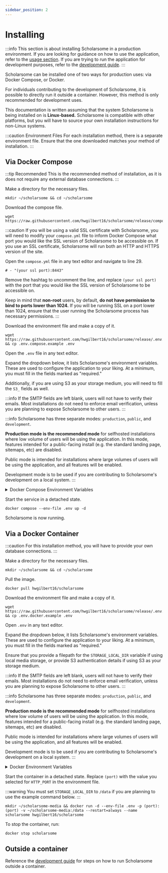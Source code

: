 ```yaml
---
sidebar_position: 2
---
```


# Installing

:::info
This section is about installing Scholarsome in a production environment. If you are looking for guidance on how to use the application, refer to the [usage section](../usage/overview.md). If you are trying to run the application for development purposes, refer to the [development guide](../development/development-guide.md).
:::

Scholarsome can be installed one of two ways for production uses: via Docker Compose, or Docker.

For individuals contributing to the development of Scholarsome, it is possible to directly run it outside a container. However, this method is only recommended for development uses.

This documentation is written assuming that the system Scholarsome is being installed on is **Linux-based.** Scholarsome is compatible with other platforms, but you will have to source your own installation instructions for non-Linux systems.

:::caution Environment Files
For each installation method, there is a separate environment file. Ensure that the one downloaded matches your method of installation.
:::

## Via Docker Compose

:::tip Recommended
This is the recommended method of installation, as it is does not require any external database connections.
:::

Make a directory for the necessary files.

```
mkdir ~/scholarsome && cd ~/scholarsome
```

Download the compose file.

```
wget https://raw.githubusercontent.com/hwgilbert16/scholarsome/release/compose.yml
```

:::caution
If you will be using a valid SSL certificate with Scholarsome, you will need to modify your `compose.yml` file to inform Docker Compose what port you would like the SSL version of Scholarsome to be accessible on. If you use an SSL certificate, Scholarsome will run both an HTTP and HTTPS version of the site.

Open the `compose.yml` file in any text editor and navigate to line 29.

```
# - "(your ssl port):8443"
```

Remove the hashtag to uncomment the line, and replace `(your ssl port)` with the port that you would like the SSL version of Scholarsome to be accessible on.

Keep in mind that **non-root** users, by default, **do not have permission to bind to ports lower than 1024.** If you will be running SSL on a port lower than 1024, ensure that the user running the Scholarsome process has necessary permissions.
:::

Download the environment file and make a copy of it.

```
wget https://raw.githubusercontent.com/hwgilbert16/scholarsome/release/.env.compose.example && cp .env.compose.example .env
```

Open the `.env` file in any text editor.

Expand the dropdown below, it lists Scholarsome's environment variables. These are used to configure the application to your liking. At a minimum, you must fill in the fields marked as "required."

Additionally, if you are using S3 as your storage medium, you will need to fill the `S3_` fields as well.

:::info
If the SMTP fields are left blank, users will not have to verify their emails. Most installations do not need to enforce email verification, unless you are planning to expose Scholarsome to other users.
:::

:::info
Scholarsome has three separate modes: `production`, `public`, and `development`.

**Production mode is the recommended mode** for selfhosted installations where low volume of users will be using the application. In this mode, features intended for a public-facing install (e.g. the standard landing page, sitemaps, etc) are disabled.

Public mode is intended for installations where large volumes of users will be using the application, and all features will be enabled.

Development mode is to be used if you are contributing to Scholarsome's development on a local system.
:::

<details>
<summary>Docker Compose Environment Variables</summary>

| Variable Name                   | Description                                                                                                                                                                |
|---------------------------------|----------------------------------------------------------------------------------------------------------------------------------------------------------------------------|
| NODE_ENV                        | **Required.** Declares whether the application is running in `development`, `production`, or `public` mode. Recommended to be set to `production` for selfhosted installs. |
| DATABASE_PASSWORD               | **Required.** Internal password for databases. Select something strong, as you will not need to know this.                                                                 |
| JWT_SECRET                      | **Required.** String used to encrypt cookies and other sensitive items. Select something strong, as you will not need to know this.                                        |
| HTTP_PORT                       | **Required.** Port that Scholarsome with be accessible through. Recommended to be set to 80. If using SSL, set to 80, as another server will be spawned with port 443.     |
| HOST                            | **Required.** The Domain that Scholarsome will be running on. **Do not include HTTP.**                                                                                     |
| STORAGE_TYPE                    | **Required.** The method that Scholarsome will store media files, either `local` or `s3`. If set to local, Scholarsome will store media files locally.                     |
| SMTP_HOST                       | Host to access the SMTP server.                                                                                                                                            |
| SMTP_PORT                       | Port to access the SMTP server.                                                                                                                                            |
| SMTP_USERNAME                   | Username to access the SMTP server.                                                                                                                                        |
| SMTP_PASSWORD                   | Password to access the SMTP server.                                                                                                                                        |
| SSL_KEY_BASE64                  | Base64 encoded SSL public key.                                                                                                                                             |
| SSL_CERT_BASE64                 | Base64 encoded SSL certificate.                                                                                                                                            |
| SCHOLARSOME_RECAPTCHA_SITE      | reCAPTCHA site key.                                                                                                                                                        |
| SCHOLARSOME_RECAPTCHA_SECRET    | reCAPTCHA secret key.                                                                                                                                                      |
| SCHOLARSOME_HEAD_SCRIPTS_BASE64 | Base64 encoded HTML of any scripts that should be included in the head tag for every page.                                                                                 |
| S3_STORAGE_ENDPOINT             | Required if storing files in S3. The endpoint of the S3 service.                                                                                                           |
| S3_STORAGE_ACCESS_KEY           | Required if storing files in S3. Access key for the S3 service.                                                                                                            |
| S3_STORAGE_SECRET_KEY           | Required if storing files in S3. Secret key for the S3 service.                                                                                                            |
| S3_STORAGE_REGION               | Required if storing files in S3. Region for the S3 service.                                                                                                                |
| S3_STORAGE_BUCKET               | Required if storing files in S3. The name of the bucket being used in S3 to store media files.                                                                             |

</details>

Start the service in a detached state.

```
docker compose --env-file .env up -d
```

Scholarsome is now running.

## Via a Docker Container

:::caution
For this installation method, you will have to provide your own database connections.
:::

Make a directory for the necessary files.

```
mkdir ~/scholarsome && cd ~/scholarsome
```

Pull the image.

```
docker pull hwgilbert16/scholarsome
```


Download the environment file and make a copy of it.

```
wget https://raw.githubusercontent.com/hwgilbert16/scholarsome/release/.env.docker.example && cp .env.docker.example .env
```

Open `.env` in any text editor.

Expand the dropdown below, it lists Scholarsome's environment variables. These are used to configure the application to your liking. At a minimum, you must fill in the fields marked as "required."

Ensure that you provide a filepath for the `STORAGE_LOCAL_DIR` variable if using local media storage, or provide S3 authentication details if using S3 as your storage medium.

:::info
If the SMTP fields are left blank, users will not have to verify their emails. Most installations do not need to enforce email verification, unless you are planning to expose Scholarsome to other users.
:::

:::info
Scholarsome has three separate modes: `production`, `public`, and `development`.

**Production mode is the recommended mode** for selfhosted installations where low volume of users will be using the application. In this mode, features intended for a public-facing install (e.g. the standard landing page, sitemaps, etc) are disabled.

Public mode is intended for installations where large volumes of users will be using the application, and all features will be enabled.

Development mode is to be used if you are contributing to Scholarsome's development on a local system.
:::

<details>
<summary>Docker Environment Variables</summary>

| Variable Name                   | Description                                                                                                                                                                |
|---------------------------------|----------------------------------------------------------------------------------------------------------------------------------------------------------------------------|
| NODE_ENV                        | **Required.** Declares whether the application is running in `development`, `production`, or `public` mode. Recommended to be set to `production` for selfhosted installs. |
| DATABASE_URL                    | **Required.** Connection string to the MySQL database. The format should be as follows: `mysql://(username):(password)@(host):(port)/(database)`                           |
| JWT_SECRET                      | **Required.** String used to encrypt cookies and other sensitive items. Select something strong, as you will not need to know this.                                        |
| HTTP_PORT                       | **Required.** Port that Scholarsome with be accessible through. Recommended to be set to 80. If using SSL, set to 80, as another server will be spawned with port 443.     |
| HOST                            | **Required.** The domain that Scholarsome will be running on. **Do not include HTTP.**                                                                                     |
| STORAGE_TYPE                    | **Required.** The method that Scholarsome will store media files, either `local` or `s3`. If set to local, Scholarsome will store media files locally.                     |
| REDIS_HOST                      | **Required.** Host used to access the Redis database.                                                                                                                      |
| REDIS_PORT                      | **Required.** Port used to access the Redis database.                                                                                                                      |
| REDIS_USERNAME                  | **Required.** Username used to access the Redis database.                                                                                                                  |
| REDIS_PASSWORD                  | **Required.** Password used to access the Redis database.                                                                                                                  |
| SMTP_HOST                       | Host to access the SMTP server.                                                                                                                                            |
| SMTP_PORT                       | Port to access the SMTP server.                                                                                                                                            |
| SMTP_USERNAME                   | Username to access the SMTP server.                                                                                                                                        |
| SMTP_PASSWORD                   | Password to access the SMTP server.                                                                                                                                        |
| SSL_KEY_BASE64                  | Base64 encoded SSL public key.                                                                                                                                             |
| SSL_CERT_BASE64                 | Base64 encoded SSL certificate.                                                                                                                                            |
| SCHOLARSOME_RECAPTCHA_SITE      | reCAPTCHA site key.                                                                                                                                                        |
| SCHOLARSOME_RECAPTCHA_SECRET    | reCAPTCHA secret key.                                                                                                                                                      |
| SCHOLARSOME_HEAD_SCRIPTS_BASE64 | Base64 encoded HTML of any scripts that should be included in the head tag for every page.                                                                                 |
| STORAGE_LOCAL_DIR               | Required if storing files locally. The absolute filepath pointing to the directory where Scholarsome should store media files.                                             |
| S3_STORAGE_ENDPOINT             | Required if storing files in S3. The endpoint of the S3 service.                                                                                                           |
| S3_STORAGE_ACCESS_KEY           | Required if storing files in S3. Access key for the S3 service.                                                                                                            |
| S3_STORAGE_SECRET_KEY           | Required if storing files in S3. Secret key for the S3 service.                                                                                                            |
| S3_STORAGE_REGION               | Required if storing files in S3. Region for the S3 service.                                                                                                                |
| S3_STORAGE_BUCKET               | Required if storing files in S3. The name of the bucket being used in S3 to store media files.                                                                             |

</details>

Start the container in a detached state. Replace `(port)` with the value you selected for `HTTP_PORT` in the environment file.

:::warning
You must set `STORAGE_LOCAL_DIR` to `/data` if you are planning to use the example command below.
:::

```
mkdir ~/scholarsome-media && docker run -d --env-file .env -p (port):(port) -v ~/scholarsome-media:/data --restart=always --name scholarsome hwgilbert16/scholarsome
```

To stop the container, run:

```
docker stop scholarsome
```

## Outside a container

Reference the [development guide](../development/development-guide.md) for steps on how to run Scholarsome outside a container.
